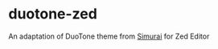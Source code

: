 # duotone-zed
An adaptation of DuoTone theme from [Simurai](https://github.com/simurai) for Zed Editor
